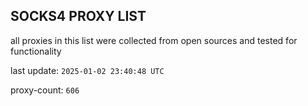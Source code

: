 ## SOCKS4 PROXY LIST

all proxies in this list were collected from open sources and tested for functionality

last update: `2025-01-02 23:40:48 UTC`

proxy-count: `606`
